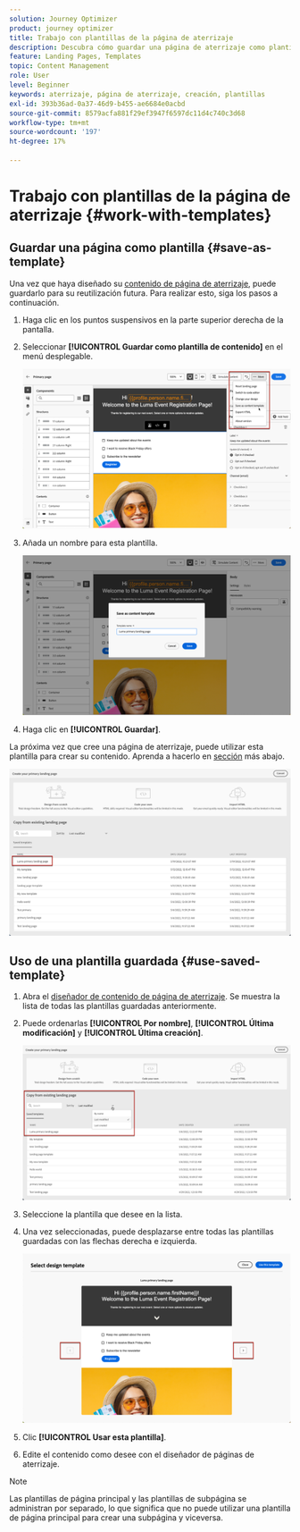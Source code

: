 ```yaml
---
solution: Journey Optimizer
product: journey optimizer
title: Trabajo con plantillas de la página de aterrizaje
description: Descubra cómo guardar una página de aterrizaje como plantilla y reutilizarla en Journey Optimizer
feature: Landing Pages, Templates
topic: Content Management
role: User
level: Beginner
keywords: aterrizaje, página de aterrizaje, creación, plantillas
exl-id: 393b36ad-0a37-46d9-b455-ae6684e0acbd
source-git-commit: 8579acfa881f29ef3947f6597dc11d4c740c3d68
workflow-type: tm+mt
source-wordcount: '197'
ht-degree: 17%

---
```


# Trabajo con plantillas de la página de aterrizaje {#work-with-templates}

## Guardar una página como plantilla {#save-as-template}

Una vez que haya diseñado su [contenido de página de aterrizaje](lp-content.md), puede guardarlo para su reutilización futura. Para realizar esto, siga los pasos a continuación.

1. Haga clic en los puntos suspensivos en la parte superior derecha de la pantalla.

1. Seleccionar **[!UICONTROL Guardar como plantilla de contenido]** en el menú desplegable.

   ![](assets/lp_designer-save-template.png)

1. Añada un nombre para esta plantilla.

   ![](assets/lp_designer-template-name.png)

1. Haga clic en **[!UICONTROL Guardar]**.

La próxima vez que cree una página de aterrizaje, puede utilizar esta plantilla para crear su contenido. Aprenda a hacerlo en [sección](#use-saved-template) más abajo.

![](assets/lp_designer-saved-template.png)

## Uso de una plantilla guardada {#use-saved-template}

1. Abra el [diseñador de contenido de página de aterrizaje](design-lp.md). Se muestra la lista de todas las plantillas guardadas anteriormente.

1. Puede ordenarlas **[!UICONTROL Por nombre]**, **[!UICONTROL Última modificación]** y **[!UICONTROL Última creación]**.

   ![](assets/lp_designer-saved-templates.png)

1. Seleccione la plantilla que desee en la lista.

1. Una vez seleccionadas, puede desplazarse entre todas las plantillas guardadas con las flechas derecha e izquierda.

   ![](assets/lp_designer-saved-templates-navigate.png)

1. Clic **[!UICONTROL Usar esta plantilla]**.

1. Edite el contenido como desee con el diseñador de páginas de aterrizaje.

>[!NOTE]
>
>Las plantillas de página principal y las plantillas de subpágina se administran por separado, lo que significa que no puede utilizar una plantilla de página principal para crear una subpágina y viceversa.
